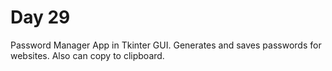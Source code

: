 # Day 29

Password Manager App in Tkinter GUI. Generates and saves passwords for websites. Also can copy to clipboard.


